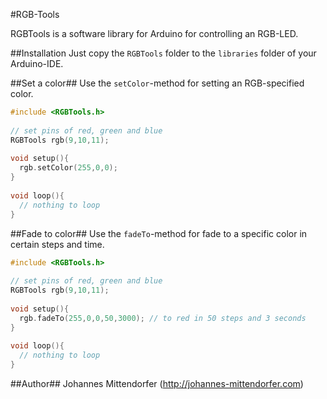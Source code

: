 #RGB-Tools

RGBTools is a software library for Arduino for controlling an RGB-LED.

##Installation
Just copy the `RGBTools` folder to the `libraries` folder of your Arduino-IDE.

##Set a color##
Use the `setColor`-method for setting an RGB-specified color.

```c++
#include <RGBTools.h>
 
// set pins of red, green and blue
RGBTools rgb(9,10,11);
 
void setup(){
  rgb.setColor(255,0,0);
}
 
void loop(){
  // nothing to loop
}
```

##Fade to color##
Use the `fadeTo`-method for fade to a specific color in certain steps and time.

```c++
#include <RGBTools.h>
 
// set pins of red, green and blue
RGBTools rgb(9,10,11);
 
void setup(){
  rgb.fadeTo(255,0,0,50,3000); // to red in 50 steps and 3 seconds
}
 
void loop(){
  // nothing to loop
}
```

##Author##
Johannes Mittendorfer (http://johannes-mittendorfer.com)

